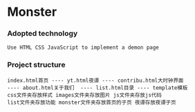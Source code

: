 # Monster

### Adopted technology
```
Use HTML CSS JavaScript to implement a demon page
```

### Project structure
```
index.html首页 ---- yt.html夜谭 ---- contribu.html大时钟界面  
---- about.html关于我们  ---- list.html目录 ---- template模板
css文件夹存放样式 images文件夹存放图片 js文件夹存放js代码 
list文件夹存放功能 monster文件夹存放首页的子页 夜谭存放夜谭子页
```
